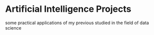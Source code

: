 # Artificial Intelligence Projects
some practical applications of my previous studied in the field of data science
